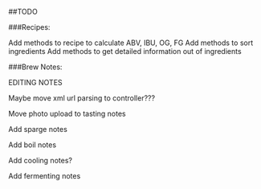 ##TODO

###Recipes: 

Add methods to recipe to calculate ABV, IBU, OG, FG
Add methods to sort ingredients 
Add methods to get detailed information out of ingredients

###Brew Notes:

EDITING NOTES

Maybe move xml url parsing to controller???

Move photo upload to tasting notes

Add sparge notes

Add boil notes

Add cooling notes?

Add fermenting notes


